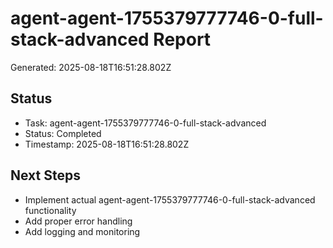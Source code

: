 # agent-agent-1755379777746-0-full-stack-advanced Report

Generated: 2025-08-18T16:51:28.802Z

## Status
- Task: agent-agent-1755379777746-0-full-stack-advanced
- Status: Completed
- Timestamp: 2025-08-18T16:51:28.802Z

## Next Steps
- Implement actual agent-agent-1755379777746-0-full-stack-advanced functionality
- Add proper error handling
- Add logging and monitoring
